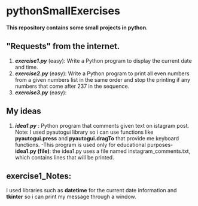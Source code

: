 # pythonSmallExercises
**This repository contains some small projects in python.**
## "Requests" from the internet.
1. ***exercise1.py*** (easy): Write a Python program to display the current date and time.
2. ***exercise2.py*** (easy): Write a Python program to print all even numbers from a given numbers list in the same order and stop the printing if any numbers that come after 237 in the sequence. 
3. ***exercise3.py*** (easy):

## My ideas 
1. ***idea1.py*** : Python program that comments given text on istagram post. 
Note: I used pyautogui library so i can use functions like  **pyautogui.press** and **pyautogui.dragTo** that provide me keyboard functions.
-This program is used only for educational purposes-
**idea1.py (file)**: the idea1.py uses a file named instagram_comments.txt, which contains lines that will be printed.




## exercise1_Notes: 
I used libraries such as **datetime** for the current date information and **tkinter** so i can print my message through a window.
